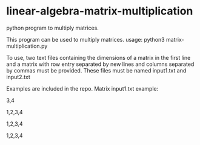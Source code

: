 # linear-algebra-matrix-multiplication
python program to multiply matrices.

This program can be used to multiply matrices.
usage: python3 matrix-multiplication.py

To use, two text files containing the dimensions of a matrix in the first line and a matrix with row entry separated by
new lines and columns separated by commas must be provided. These files must be named input1.txt and input2.txt

Examples are included in the repo.
Matrix input1.txt example:

3,4

1,2,3,4

1,2,3,4

1,2,3,4
